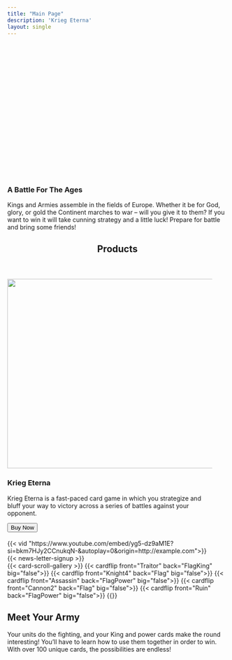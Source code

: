 ```yaml
---
title: "Main Page"
description: 'Krieg Eterna'
layout: single
---
```


<section class="gradient even-gradient">
    <div class="title-wrapper css-UDQ10">
        <div class="css-tqeem">
            <div class="css-UZpTh" style="padding-top:60%;">
                <picture>
                    <img src="/images/Title.png?w=660" alt="" class="css-EzJAk">
                </picture>
            </div>
            <h3 data-text="A Battle For The Ages" class="top-title"><span>A Battle For The
                    Ages</span></h3>
            <div class="top-paragraph">
                <p>Kings and Armies assemble in the fields of Europe. Whether it be for God,
                    glory, or gold the Continent marches to war – will you give it to them?
                    If you want to win it will take cunning strategy and a little luck!
                    Prepare for battle and bring some friends!</p>
            </div>
        </div>
    </div>
</section>

<section class="gradient even-gradient">
    <div class="css-0ErxL css-0vG6H css-kEe4h">
        <div class="css-3c0LG" style="--container-max-width:540px;">
            <header class="css-lIRLd">
                <h2 class="cap-title" id="product" data-text="Products">
                    Products
                </h2>
            </header>
        </div>
        <div class="css-3c0LG product-scroll-box" style="--container-max-width:1200px;">
            <div class="product-box-outer">
                <div class="product-box-wrapper">
                    <div class="swiper-slide product-box swiper-slide-next" style="margin-right: 35px;">
                        <picture>
                            <source srcset="/images/DeluxeDeckRender.png?fm=webp" type="image/webp">
                            <img src="/images/DeluxeDeckRender.png" alt="" width="548" height="433"
                                loading="lazy" class="css-u6Ex featured-image">
                        </picture>
                        <div>
                            <h3 class="product-title" data-text="Standard Edition">Krieg Eterna</h3>
                        </div>
                        <div class="product-desc">
                            <p>Krieg Eterna is a fast-paced card game in which you strategize and bluff
                                your way to victory across a series of battles against your opponent.
                            </p>
                        </div>
                        <div class="css-cW5DV">
                            <div class="css-nd7IL">
                                <div>
                                    <div class="css-AX10X">
                                        <a href="https://www.amazon.com/dp/B0CJHWGZYF?maas=maas_adg_3D8873ABA7D50C8B8D9E95ECC82A19D9_afap_abs&ref_=aa_maas&tag=maas"
                                            target="_blank" rel="noopener">
                                            <button
                                                class="css-lV1Vi buy-product-button css-SmFX4 css-ExOVn"><span
                                                    class="css-Gs9P">Buy
                                                    Now</span></button></a>
                                    </div>
                                </div>
                            </div>
                        </div>
                    </div>
                </div>
            </div>
        </div>
        <br>
        {{< vid  "https://www.youtube.com/embed/yg5-dz9aM1E?si=bkm7HJy2CCnukqN-&autoplay=0&origin=http://example.com">}}
    </div>
    {{< news-letter-signup >}}
</section>

<section id="new-cards-showcase" class="gradient odd-gradient">
    <div class="css-0ErxL css-XorOV css-HBovJ" style="--container-flex-direction:column-reverse;">
        <div class="css-JEZym" style="--intersection-offset:0;">
        </div>
        <div class="css-2ieoz">
            <div class="css-DjW9O" style="opacity: 1;">
            </div>
        </div>
        <div class="css-fTdGr">
                    {{< card-scroll-gallery >}}
                        {{< cardflip front="Traitor" back="FlagKing" big="false">}}
                        {{< cardflip front="Knight4" back="Flag" big="false">}}
                        {{< cardflip front="Assassin" back="FlagPower" big="false">}}
                        {{< cardflip front="Cannon2" back="Flag" big="false">}}
                        {{< cardflip front="Ruin" back="FlagPower" big="false">}}
                    {{</ card-scroll-gallery >}}
            <div id="how-to-play"></div>
            <div class="css-pjOS5 css-P-g66 css-EiWA- css-ysAew">
                <div class="title-wrapper">
                    <h2 class="cap-title card-title"><span>Meet Your Army</span></h2>
                </div>
                <p class="css-tg8OC">Your units do the fighting, and your King and power cards make the
                    round interesting! You’ll have to learn how to use them together in order to win.
                    With over 100 unique cards, the possibilities are endless!
                </p>
            </div>
        </div>
    </div>
</section>